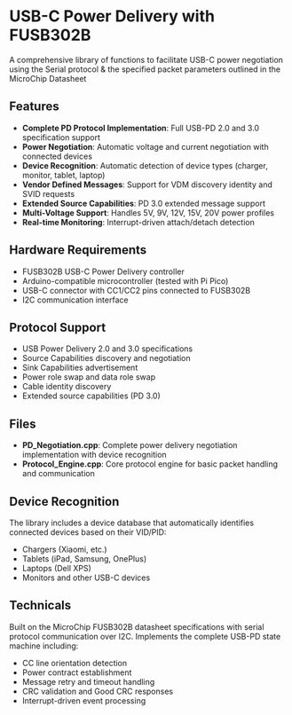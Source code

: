 # USB-C Power Delivery with FUSB302B

A comprehensive library of functions to facilitate USB-C power negotiation using the Serial protocol & the 
specified packet parameters outlined in the MicroChip Datasheet

## Features

- **Complete PD Protocol Implementation**: Full USB-PD 2.0 and 3.0 specification support
- **Power Negotiation**: Automatic voltage and current negotiation with connected devices  
- **Device Recognition**: Automatic detection of device types (charger, monitor, tablet, laptop)
- **Vendor Defined Messages**: Support for VDM discovery identity and SVID requests
- **Extended Source Capabilities**: PD 3.0 extended message support
- **Multi-Voltage Support**: Handles 5V, 9V, 12V, 15V, 20V power profiles
- **Real-time Monitoring**: Interrupt-driven attach/detach detection

## Hardware Requirements

- FUSB302B USB-C Power Delivery controller
- Arduino-compatible microcontroller (tested with Pi Pico)
- USB-C connector with CC1/CC2 pins connected to FUSB302B
- I2C communication interface

## Protocol Support

- USB Power Delivery 2.0 and 3.0 specifications
- Source Capabilities discovery and negotiation  
- Sink Capabilities advertisement
- Power role swap and data role swap
- Cable identity discovery
- Extended source capabilities (PD 3.0)

## Files

- **PD_Negotiation.cpp**: Complete power delivery negotiation implementation with device recognition
- **Protocol_Engine.cpp**: Core protocol engine for basic packet handling and communication

## Device Recognition

The library includes a device database that automatically identifies connected devices based on their VID/PID:

- Chargers (Xiaomi, etc.)
- Tablets (iPad, Samsung, OnePlus)
- Laptops (Dell XPS)
- Monitors and other USB-C devices

## Technicals

Built on the MicroChip FUSB302B datasheet specifications with serial protocol communication over I2C. Implements the complete USB-PD state machine including:

- CC line orientation detection
- Power contract establishment  
- Message retry and timeout handling
- CRC validation and Good CRC responses
- Interrupt-driven event processing
